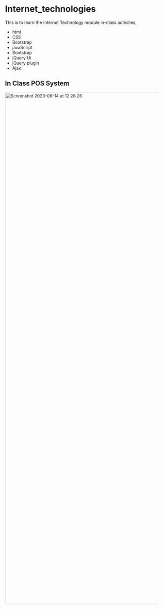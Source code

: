 # Internet_technologies
This is to learn the Internet Technology module in-class  activities,

- html
- CSS
- Bootstrap
- javaScript
- Bootstrap
- jQuery Ui
- jQuery plugin
- Ajax 
  

## In Class  POS System

<img width="1680" alt="Screenshot 2023-06-14 at 12 28 26" src="https://github.com/Vishnuka084/Internet_technologies/assets/122769900/5f585ba5-04f9-46f4-88a5-2ded64474c21">
